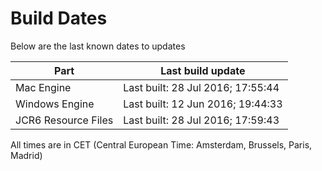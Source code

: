 # Build Dates

Below are the last known dates to updates

Part | Last build update
-----|-----
Mac Engine | Last built: 28 Jul 2016; 17:55:44
Windows Engine | Last built: 12 Jun 2016; 19:44:33
JCR6 Resource Files | Last built: 28 Jul 2016; 17:59:43
All times are in CET (Central European Time: Amsterdam, Brussels, Paris, Madrid)



